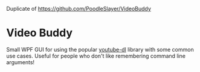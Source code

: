 Duplicate of https://github.com/PoodleSlayer/VideoBuddy

# Video Buddy

Small WPF GUI for using the popular [youtube-dl](https://github.com/ytdl-org/youtube-dl) library with some common use cases. Useful for people who don't like remembering command line arguments!
